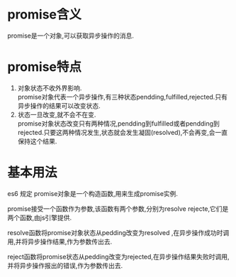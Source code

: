 # promise含义
promise是一个对象,可以获取异步操作的消息.  
# promise特点
1. 对象状态不收外界影响.  
promise对象代表一个异步操作,有三种状态pendding,fulfilled,rejected.只有异步操作的结果可以改变状态.
2. 状态一旦改变,就不会不在变.  
promise对象状态改变只有两种情况,pendding到fulfilled或者pendding到rejected.只要这两种情况发生,状态就会发生凝固(resolved),不会再变,会一直保持这个结果.

# 基本用法
es6 规定 promise对象是一个构造函数,用来生成promise实例.  

promise接受一个函数作为参数,该函数有两个参数,分别为resolve rejecte,它们是两个函数,由js引擎提供.

resolve函数将promise对象状态从pedding改变为resolved ,在异步操作成功时调用,并将异步操作结果,作为参数传出去.

reject函数将promise状态从pedding改变为rejected,在异步操作结果失败时调用,并将异步操作报出的错误,作为参数传出去.


